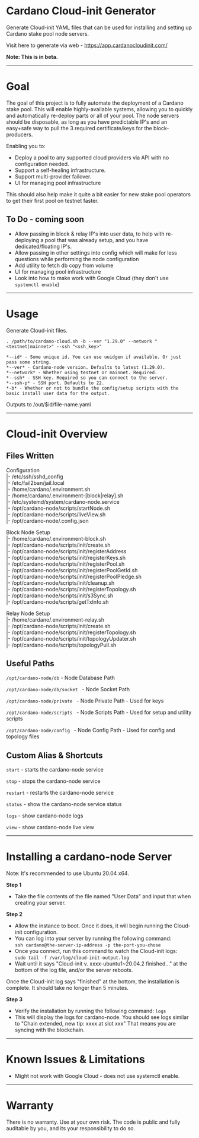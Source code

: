 # Cardano Cloud-init Generator
Generate Cloud-init YAML files that can be used for installing and setting up Cardano stake pool node servers.

Visit here to generate via web - https://app.cardanocloudinit.com/

**Note: This is in beta.**

----------------

# Goal 
The goal of this project is to fully automate the deployment of a Cardano stake pool. This will enable highly-available systems, allowing you to quickly and automatically re-deploy parts or all of your pool. The node servers should be disposable, as long as you have predictable IP's and an easy+safe way to pull the 3 required certificate/keys for the block-producers. 

Enabling you to:
- Deploy a pool to any supported cloud providers via API with no configuration needed.
- Support a self-healing infrastructure.
- Support multi-provider failover.
- UI for managing pool infrastructure

This should also help make it quite a bit easier for new stake pool operators to get their first pool on testnet faster.


## To Do - coming soon
- Allow passing in block & relay IP's into user data, to help with re-deploying a pool that was already setup, and you have dedicated/floating IP's.
- Allow passing in other settings into config which will make for less questions while performing the node configuration 
- Add utility to fetch db copy from volume
- UI for managing pool infrastructure
- Look into how to make work with Google Cloud (they don't use `systemctl enable`)

----------------

# Usage
Generate Cloud-init files. 


```
. /path/to/cardano-cloud.sh -b --ver "1.29.0" --network "<testnet|mainnet>" --ssh "<ssh_key>"
```


```
*--id* - Some unique id. You can use uuidgen if available. Or just pass some string.  
*--ver* - Cardano-node version. Defaults to latest (1.29.0).  
*--network* - Whether using testnet or mainnet. Required.  
*--ssh* - SSH key. Required so you can connect to the server.  
*--ssh-p* - SSH port. Defaults to 22.  
*-b* - Whether or not to bundle the config/setup scripts with the basic install user data for the output.  
```
Outputs to /out/$id/file-name.yaml

----------------


# Cloud-init Overview 

## Files Written

Configuration  
|- /etc/ssh/sshd_config  
|- /etc/fail2ban/jail.local  
|- /home/cardano/.environment.sh  
|- /home/cardano/.environment-[block|relay].sh  
|- /etc/systemd/system/cardano-node.service  
|- /opt/cardano-node/scripts/startNode.sh  
|- /opt/cardano-node/scripts/liveView.sh  
|- /opt/cardano-node/.config.json  

Block Node Setup  
|- /home/cardano/.environment-block.sh  
|- /opt/cardano-node/scripts/init/create.sh  
|- /opt/cardano-node/scripts/init/registerAddress  
|- /opt/cardano-node/scripts/init/registerKeys.sh  
|- /opt/cardano-node/scripts/init/registerPool.sh  
|- /opt/cardano-node/scripts/init/registerPoolGetId.sh  
|- /opt/cardano-node/scripts/init/registerPoolPledge.sh  
|- /opt/cardano-node/scripts/init/cleanup.sh  
|- /opt/cardano-node/scripts/init/registerTopology.sh   
|- /opt/cardano-node/scripts/init/s3Sync.sh  
|- /opt/cardano-node/scripts/getTxInfo.sh  

Relay Node Setup  
|- /home/cardano/.environment-relay.sh  
|- /opt/cardano-node/scripts/init/create.sh  
|- /opt/cardano-node/scripts/init/registerTopology.sh   
|- /opt/cardano-node/scripts/init/topologyUpdater.sh  
|- /opt/cardano-node/scripts/topologyPull.sh  


## Useful Paths

`/opt/cardano-node/db` - Node Database Path 

`/opt/cardano-node/db/socket ` - Node Socket Path 

`/opt/cardano-node/private ` - Node Private Path - Used for keys

`/opt/cardano-node/scripts ` - Node Scripts Path - Used for setup and utility scripts

`/opt/cardano-node/config ` - Node Config Path - Used for config and topology files 


## Custom Alias & Shortcuts

`start` - starts the cardano-node service

`stop` - stops the cardano-node service

`restart` - restarts the cardano-node service

`status` - show the cardano-node service status

`logs` - show cardano-node logs

`view` - show cardano-node live view

----------------

# Installing a cardano-node Server
Note: It's recommended to use Ubuntu 20.04 x64.

**Step 1**  
- Take the file contents of the file named "User Data" and input that when creating your server.

**Step 2**  
- Allow the instance to boot. Once it does, it will begin running the Cloud-init configuration.
- You can log into your server by running the following command:  
`ssh cardano@the-server-ip-address -p the-port-you-chose`
- Once you connect, run this command to watch the Cloud-init logs:  
`sudo tail -f /var/log/cloud-init-output.log`
- Wait until it says "Cloud-init v. xxxx-ubuntu1~20.04.2 finished..." at the bottom of the log file, and/or the server reboots.

Once the Cloud-init log says "finished" at the bottom, the installation is complete. It should take no longer than 5 minutes.

**Step 3**  
- Verify the installation by running the following command: `logs`
- This will display the logs for cardano-node. You should see logs similar to "Chain extended, new tip: xxxx at slot xxx" That means you are syncing with the blockchain.

----------------

# Known Issues & Limitations 
- Might not work with Google Cloud - does not use systemctl enable.

----------------

# Warranty
There is no warranty. Use at your own risk. The code is public and fully auditable by you, and its your responsibility to do so.